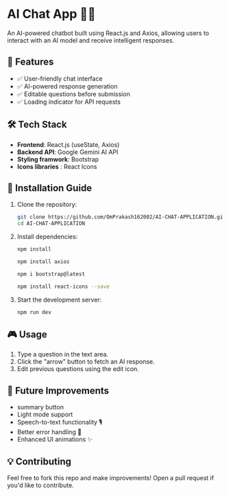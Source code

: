 
# AI Chat App 🤖💬

An AI-powered chatbot built using React.js and Axios, allowing users to interact with an AI model and receive intelligent responses.

## 🚀 Features
- ✅ User-friendly chat interface
- ✅ AI-powered response generation
- ✅ Editable questions before submission
- ✅ Loading indicator for API requests


## 🛠️ Tech Stack
- **Frontend**: React.js (useState, Axios)
- **Backend API**: Google Gemini AI API
- **Styling framwork**: Bootstrap
- **Icons libraries** : React Icons

## 🔧 Installation Guide
1. Clone the repository:
   ```bash
   git clone https://github.com/OmPrakash162002/AI-CHAT-APPLICATION.git
   cd AI-CHAT-APPLICATION
   ```
2. Install dependencies:
   ```bash
   npm install

   npm install axios

   npm i bootstrap@latest

   npm install react-icons --save
   ```
3. Start the development server:
   ```bash
   npm run dev
   ```

## 🎮 Usage
1. Type a question in the text area.
2. Click the "arrow" button to fetch an AI response.
3. Edit previous questions using the edit icon.

## 📌 Future Improvements
- summary button
- Light mode support 
- Speech-to-text functionality 🎙️
- Better error handling 🚨
- Enhanced UI animations ✨

## 💡 Contributing
Feel free to fork this repo and make improvements! Open a pull request if you'd like to contribute.

